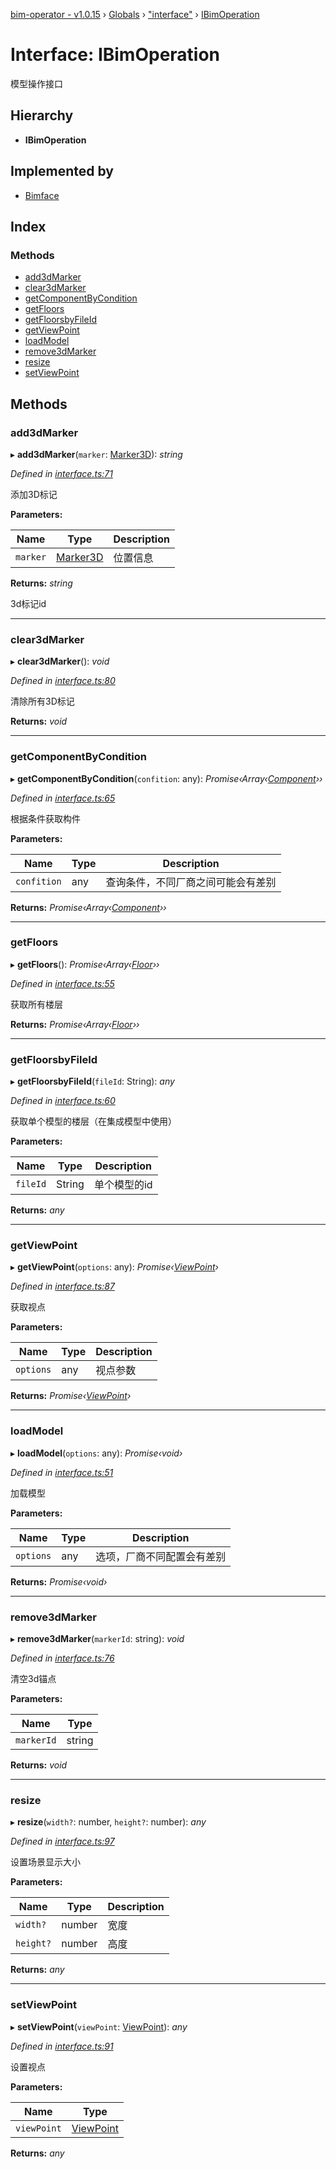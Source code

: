 [bim-operator - v1.0.15](../README.md) › [Globals](../globals.md) › ["interface"](../modules/_interface_.md) › [IBimOperation](_interface_.ibimoperation.md)

# Interface: IBimOperation

模型操作接口

## Hierarchy

* **IBimOperation**

## Implemented by

* [Bimface](../classes/_providers_bimface_.bimface.md)

## Index

### Methods

* [add3dMarker](_interface_.ibimoperation.md#add3dmarker)
* [clear3dMarker](_interface_.ibimoperation.md#clear3dmarker)
* [getComponentByCondition](_interface_.ibimoperation.md#getcomponentbycondition)
* [getFloors](_interface_.ibimoperation.md#getfloors)
* [getFloorsbyFileId](_interface_.ibimoperation.md#getfloorsbyfileid)
* [getViewPoint](_interface_.ibimoperation.md#getviewpoint)
* [loadModel](_interface_.ibimoperation.md#loadmodel)
* [remove3dMarker](_interface_.ibimoperation.md#remove3dmarker)
* [resize](_interface_.ibimoperation.md#resize)
* [setViewPoint](_interface_.ibimoperation.md#setviewpoint)

## Methods

###  add3dMarker

▸ **add3dMarker**(`marker`: [Marker3D](_interface_.marker3d.md)): *string*

*Defined in [interface.ts:71](https://github.com/youkaisteve/bim-operator/blob/21eefcc/src/interface.ts#L71)*

添加3D标记

**Parameters:**

Name | Type | Description |
------ | ------ | ------ |
`marker` | [Marker3D](_interface_.marker3d.md) | 位置信息 |

**Returns:** *string*

3d标记id

___

###  clear3dMarker

▸ **clear3dMarker**(): *void*

*Defined in [interface.ts:80](https://github.com/youkaisteve/bim-operator/blob/21eefcc/src/interface.ts#L80)*

清除所有3D标记

**Returns:** *void*

___

###  getComponentByCondition

▸ **getComponentByCondition**(`confition`: any): *Promise‹Array‹[Component](_interface_.component.md)››*

*Defined in [interface.ts:65](https://github.com/youkaisteve/bim-operator/blob/21eefcc/src/interface.ts#L65)*

根据条件获取构件

**Parameters:**

Name | Type | Description |
------ | ------ | ------ |
`confition` | any | 查询条件，不同厂商之间可能会有差别  |

**Returns:** *Promise‹Array‹[Component](_interface_.component.md)››*

___

###  getFloors

▸ **getFloors**(): *Promise‹Array‹[Floor](_interface_.floor.md)››*

*Defined in [interface.ts:55](https://github.com/youkaisteve/bim-operator/blob/21eefcc/src/interface.ts#L55)*

获取所有楼层

**Returns:** *Promise‹Array‹[Floor](_interface_.floor.md)››*

___

###  getFloorsbyFileId

▸ **getFloorsbyFileId**(`fileId`: String): *any*

*Defined in [interface.ts:60](https://github.com/youkaisteve/bim-operator/blob/21eefcc/src/interface.ts#L60)*

获取单个模型的楼层（在集成模型中使用）

**Parameters:**

Name | Type | Description |
------ | ------ | ------ |
`fileId` | String | 单个模型的id  |

**Returns:** *any*

___

###  getViewPoint

▸ **getViewPoint**(`options`: any): *Promise‹[ViewPoint](_interface_.viewpoint.md)›*

*Defined in [interface.ts:87](https://github.com/youkaisteve/bim-operator/blob/21eefcc/src/interface.ts#L87)*

获取视点

**Parameters:**

Name | Type | Description |
------ | ------ | ------ |
`options` | any | 视点参数 |

**Returns:** *Promise‹[ViewPoint](_interface_.viewpoint.md)›*

___

###  loadModel

▸ **loadModel**(`options`: any): *Promise‹void›*

*Defined in [interface.ts:51](https://github.com/youkaisteve/bim-operator/blob/21eefcc/src/interface.ts#L51)*

加载模型

**Parameters:**

Name | Type | Description |
------ | ------ | ------ |
`options` | any | 选项，厂商不同配置会有差别  |

**Returns:** *Promise‹void›*

___

###  remove3dMarker

▸ **remove3dMarker**(`markerId`: string): *void*

*Defined in [interface.ts:76](https://github.com/youkaisteve/bim-operator/blob/21eefcc/src/interface.ts#L76)*

清空3d锚点

**Parameters:**

Name | Type |
------ | ------ |
`markerId` | string |

**Returns:** *void*

___

###  resize

▸ **resize**(`width?`: number, `height?`: number): *any*

*Defined in [interface.ts:97](https://github.com/youkaisteve/bim-operator/blob/21eefcc/src/interface.ts#L97)*

设置场景显示大小

**Parameters:**

Name | Type | Description |
------ | ------ | ------ |
`width?` | number | 宽度 |
`height?` | number | 高度  |

**Returns:** *any*

___

###  setViewPoint

▸ **setViewPoint**(`viewPoint`: [ViewPoint](_interface_.viewpoint.md)): *any*

*Defined in [interface.ts:91](https://github.com/youkaisteve/bim-operator/blob/21eefcc/src/interface.ts#L91)*

设置视点

**Parameters:**

Name | Type |
------ | ------ |
`viewPoint` | [ViewPoint](_interface_.viewpoint.md) |

**Returns:** *any*
